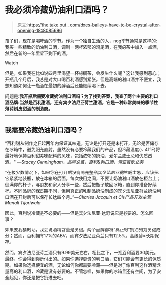 # 我必须冷藏奶油利口酒吗？

> 原文:[https://the take out . com/does-baileys-have-to-be-crystal-after-opening-1848085696](https://thetakeout.com/does-baileys-have-to-be-refrigerated-after-opening-1848085696)

孩子们，现在是喝啤酒的季节。作为一个独自生活的人，nog季节通常是这样的:我买一些精致的奶油利口酒，调制一两杯浓郁的鸡尾酒，在我的茶中加入一点酒，然后在新的一年里留下剩下的酒。

Watch

但是，如果我在比如说四月里渴望一杯棕榈茶，会发生什么呢？这让我感到恶心；开瓶几个月后，我总是对大口喝百利酒感到紧张。但是高端的利口酒并不便宜，我想知道如何让一瓶酒在最初的醉酒后还能继续喝下去。

问题是:**我开瓶后需要冷藏奶油利口酒吗？为了找到答案，我查了两个主要的利口酒品牌:当然是百利甜酒，还有宾夕法尼亚荷兰甜酒，它是一种非常美味的季节性薄荷树皮甜酒的制造商。**

* * *

## 我需要冷藏奶油利口酒吗？

“百利甜从制作之日起两年内保证其味道，无论是打开还是未打开，无论是否储存在冰箱中，避免阳光直射。虽然没有必要冷藏我们的产品，但冷藏温度(~ 41°F)将最好地保持百利甜美味配料的风味，包括浓郁的奶油、爱尔兰威士忌和优质烈酒。" *—Stacey Cunningham，品牌总监，百利&利口酒，帝亚吉欧北美*

“在极少数情况下，如果你在打开后没有喝完整瓶宾夕法尼亚荷兰威士忌，应该把它紧紧地装瓶，放在冰箱的后面。每次使用之间，不要让奶油利口酒放在柜台上；倒满你的杯子，与朋友和家人分享一些，然后把瓶子放回冰箱，直到你准备好续杯。不同品牌的保质期不同，但用真正的乳制品奶油制成的宾夕法尼亚荷兰奶油利口酒在开封后可以保存长达四个月。”*—Charles Jacquin et Cie产品开发主管Manali Tijoriwala*

因此，百利说冷藏是不必要的——但是宾夕法尼亚·达奇说它是必要的。怎么回事？

如果要我猜的话，我会说酒精含量是关键。两个品牌都将“真正的”奶油列为关键成分；然而，百利拥有17%的ABV，而宾夕法尼亚荷兰只有12.5%。高级醇=长期保存。

然而，宾夕法尼亚荷兰酒只有9.99美元左右，相比之下，一瓶百利酒要30美元。最终，你会得到你所付出的。如果你选择更贵的利口酒，它们可能会有更长的保质期。如果你选择便宜的酒，无论如何你都需要冷藏——但是对于像百利这样酒精含量高的利口酒，冷藏是没有必要的。不管怎样，如果你的冰箱里还有空间，为了安全起见，你还是把它扔进去吧。